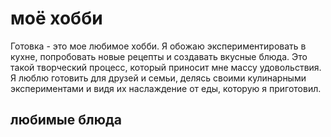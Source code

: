 # моё хобби
Готовка - это мое любимое хобби. Я обожаю экспериментировать в кухне, попробовать новые рецепты и создавать вкусные блюда. Это такой творческий процесс, который приносит мне массу удовольствия. Я люблю готовить для друзей и семьи, делясь своими кулинарными экспериментами и видя их наслаждение от еды, которую я приготовил.
## любимые блюда
